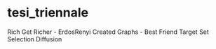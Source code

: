 # tesi_triennale
Rich Get Richer - ErdosRenyi Created Graphs - Best Friend Target Set Selection Diffusion 
